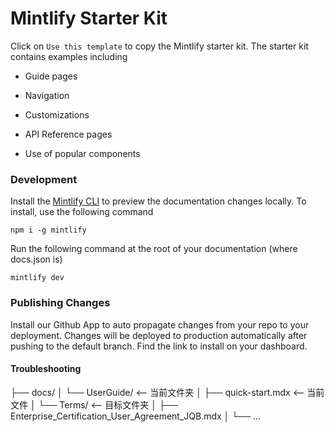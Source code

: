 # Mintlify Starter Kit

Click on `Use this template` to copy the Mintlify starter kit. The starter kit contains examples including

* Guide pages

* Navigation

* Customizations

* API Reference pages

* Use of popular components

### Development

Install the [Mintlify CLI](https://www.npmjs.com/package/mintlify) to preview the documentation changes locally. To install, use the following command

```
npm i -g mintlify
```

Run the following command at the root of your documentation (where docs.json is)

```
mintlify dev
```

### Publishing Changes

Install our Github App to auto propagate changes from your repo to your deployment. Changes will be deployed to production automatically after pushing to the default branch. Find the link to install on your dashboard.

#### Troubleshooting

├── docs/
│   └── UserGuide/          <—— 当前文件夹
│       ├── quick-start.mdx  <—— 当前文件
│   └── Terms/          <—— 目标文件夹
│       ├── Enterprise_Certification_User_Agreement_JQB.mdx
│       └── ...
